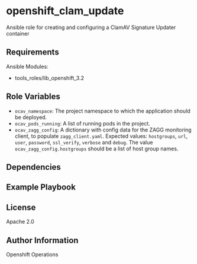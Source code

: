 openshift_clam_update
=========

Ansible role for creating and configuring a ClamAV Signature Updater container

Requirements
------------

Ansible Modules:

- tools_roles/lib_openshift_3.2


Role Variables
--------------

- `ocav_namespace`: The project namespace to which the application should be deployed.
- `ocav_pods_running`: A list of running pods in the project.
- `ocav_zagg_config`: A dictionary with config data for the ZAGG monitoring client, to populate `zagg_client.yaml`. Expected values: `hostgroups`, `url`, `user`, `password`, `ssl_verify`, `verbose` and `debug`. The value `ocav_zagg_config.hostgroups` should be a list of host group names.

Dependencies
------------


Example Playbook
----------------


License
-------

Apache 2.0

Author Information
------------------

Openshift Operations
